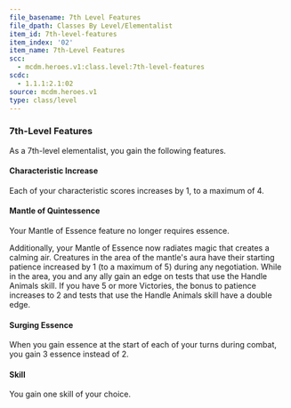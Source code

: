 ```yaml
---
file_basename: 7th Level Features
file_dpath: Classes By Level/Elementalist
item_id: 7th-level-features
item_index: '02'
item_name: 7th-Level Features
scc:
  - mcdm.heroes.v1:class.level:7th-level-features
scdc:
  - 1.1.1:2.1:02
source: mcdm.heroes.v1
type: class/level
---
```


### 7th-Level Features

As a 7th-level elementalist, you gain the following features.

#### Characteristic Increase

Each of your characteristic scores increases by 1, to a maximum of 4.

#### Mantle of Quintessence

Your Mantle of Essence feature no longer requires essence.

Additionally, your Mantle of Essence now radiates magic that creates a calming air. Creatures in the area of the mantle's aura have their starting patience increased by 1 (to a maximum of 5) during any negotiation. While in the area, you and any ally gain an edge on tests that use the Handle Animals skill. If you have 5 or more Victories, the bonus to patience increases to 2 and tests that use the Handle Animals skill have a double edge.

#### Surging Essence

When you gain essence at the start of each of your turns during combat, you gain 3 essence instead of 2.

#### Skill

You gain one skill of your choice.
